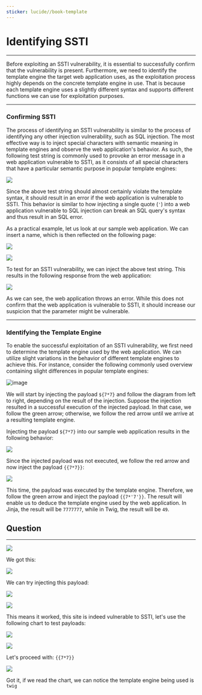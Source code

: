 ```yaml
---
sticker: lucide//book-template
---
```


# Identifying SSTI

***

Before exploiting an SSTI vulnerability, it is essential to successfully confirm that the vulnerability is present. Furthermore, we need to identify the template engine the target web application uses, as the exploitation process highly depends on the concrete template engine in use. That is because each template engine uses a slightly different syntax and supports different functions we can use for exploitation purposes.

***

### Confirming SSTI

The process of identifying an SSTI vulnerability is similar to the process of identifying any other injection vulnerability, such as SQL injection. The most effective way is to inject special characters with semantic meaning in template engines and observe the web application's behavior. As such, the following test string is commonly used to provoke an error message in a web application vulnerable to SSTI, as it consists of all special characters that have a particular semantic purpose in popular template engines:

![](images/Pasted%20image%2020250212130159.png)

Since the above test string should almost certainly violate the template syntax, it should result in an error if the web application is vulnerable to SSTI. This behavior is similar to how injecting a single quote (`'`) into a web application vulnerable to SQL injection can break an SQL query's syntax and thus result in an SQL error.

As a practical example, let us look at our sample web application. We can insert a name, which is then reflected on the following page:

&#x20; &#x20;

![](https://academy.hackthebox.com/storage/modules/145/ssti/ssti_identification_1.png)

&#x20; &#x20;

![](https://academy.hackthebox.com/storage/modules/145/ssti/ssti_identification_2.png)

To test for an SSTI vulnerability, we can inject the above test string. This results in the following response from the web application:

&#x20; &#x20;

![](https://academy.hackthebox.com/storage/modules/145/ssti/ssti_identification_3.png)

As we can see, the web application throws an error. While this does not confirm that the web application is vulnerable to SSTI, it should increase our suspicion that the parameter might be vulnerable.

***

### Identifying the Template Engine

To enable the successful exploitation of an SSTI vulnerability, we first need to determine the template engine used by the web application. We can utilize slight variations in the behavior of different template engines to achieve this. For instance, consider the following commonly used overview containing slight differences in popular template engines:

![image](https://academy.hackthebox.com/storage/modules/145/ssti/diagram.png)

We will start by injecting the payload `${7*7}` and follow the diagram from left to right, depending on the result of the injection. Suppose the injection resulted in a successful execution of the injected payload. In that case, we follow the green arrow; otherwise, we follow the red arrow until we arrive at a resulting template engine.

Injecting the payload `${7*7}` into our sample web application results in the following behavior:

&#x20; &#x20;

![](https://academy.hackthebox.com/storage/modules/145/ssti/ssti_identification_4.png)

Since the injected payload was not executed, we follow the red arrow and now inject the payload `{{7*7}}`:

&#x20; &#x20;

![](https://academy.hackthebox.com/storage/modules/145/ssti/ssti_identification_5.png)

This time, the payload was executed by the template engine. Therefore, we follow the green arrow and inject the payload `{{7*'7'}}`. The result will enable us to deduce the template engine used by the web application. In Jinja, the result will be `7777777`, while in Twig, the result will be `49`.

## Question

***

![](images/Pasted%20image%2020250212130935.png)

We got this:

![](images/Pasted%20image%2020250212130951.png)

We can try injecting this payload:

![](images/Pasted%20image%2020250212131049.png)

![](images/Pasted%20image%2020250212131107.png)

This means it worked, this site is indeed vulnerable to SSTI, let's use the following chart to test payloads:

![](images/Pasted%20image%2020250212131145.png)

![](images/Pasted%20image%2020250212131203.png)

Let's proceed with: `{{7*7}}`

![](images/Pasted%20image%2020250212131228.png)

Got it, if we read the chart, we can notice the template engine being used is `twig`
